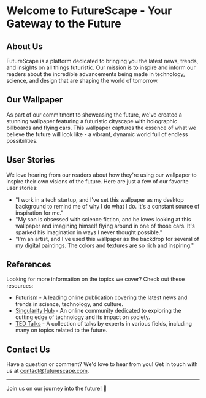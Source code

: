 <!--font:Inter-->

# Welcome to FutureScape - Your Gateway to the Future

## About Us
FutureScape is a platform dedicated to bringing you the latest news, trends, and insights on all things futuristic. Our mission is to inspire and inform our readers about the incredible advancements being made in technology, science, and design that are shaping the world of tomorrow.

## Our Wallpaper
As part of our commitment to showcasing the future, we've created a stunning wallpaper featuring a futuristic cityscape with holographic billboards and flying cars. This wallpaper captures the essence of what we believe the future will look like - a vibrant, dynamic world full of endless possibilities.

## User Stories
We love hearing from our readers about how they're using our wallpaper to inspire their own visions of the future. Here are just a few of our favorite user stories:

- "I work in a tech startup, and I've set this wallpaper as my desktop background to remind me of why I do what I do. It's a constant source of inspiration for me."
- "My son is obsessed with science fiction, and he loves looking at this wallpaper and imagining himself flying around in one of those cars. It's sparked his imagination in ways I never thought possible."
- "I'm an artist, and I've used this wallpaper as the backdrop for several of my digital paintings. The colors and textures are so rich and inspiring."

## References
Looking for more information on the topics we cover? Check out these resources:

- [Futurism](#) - A leading online publication covering the latest news and trends in science, technology, and culture.
- [Singularity Hub](#) - An online community dedicated to exploring the cutting edge of technology and its impact on society.
- [TED Talks](#) - A collection of talks by experts in various fields, including many on topics related to the future.

## Contact Us
Have a question or comment? We'd love to hear from you! Get in touch with us at [contact@futurescape.com](mailto:contact@futurescape.com).

---

Join us on our journey into the future! 🚀

<!--

Write me content for website with wallpaper which alt text is:

"A futuristic cityscape with holographic billboards and flying cars"

The name/title of the page should not be 1:1 copy of the alt text but rather a real content of the website which is using this wallpaper.

- Use markdown format 
- Start with heading
- Heading should be short and concise
- The content should look like a real website 
- The website should not be about the wallpaper, wallpaper is just a related background
- Heading should be contain work "wallpaper" or "background"
- Include real sections like references, contact, user stories, etc. use things relevant to the page purpose.
- Feel free to use structure like headings, bullets, numbering, blockquotes, paragraphs, horizontal lines, etc.
- You can use formatting like bold or _italic_
- You can include UTF-8 emojis
- Links should be only #hash anchors (and you can refer to the document itself)
- Do not include images


---


# Welcome to FutureScape - Your Gateway to the Future

## About Us
FutureScape is a platform dedicated to bringing you the latest news, trends, and insights on all things futuristic. Our mission is to inspire and inform our readers about the incredible advancements being made in technology, science, and design that are shaping the world of tomorrow.

## Our Wallpaper
As part of our commitment to showcasing the future, we've created a stunning wallpaper featuring a futuristic cityscape with holographic billboards and flying cars. This wallpaper captures the essence of what we believe the future will look like - a vibrant, dynamic world full of endless possibilities.

## User Stories
We love hearing from our readers about how they're using our wallpaper to inspire their own visions of the future. Here are just a few of our favorite user stories:

- "I work in a tech startup, and I've set this wallpaper as my desktop background to remind me of why I do what I do. It's a constant source of inspiration for me."
- "My son is obsessed with science fiction, and he loves looking at this wallpaper and imagining himself flying around in one of those cars. It's sparked his imagination in ways I never thought possible."
- "I'm an artist, and I've used this wallpaper as the backdrop for several of my digital paintings. The colors and textures are so rich and inspiring."

## References
Looking for more information on the topics we cover? Check out these resources:

- [Futurism](#) - A leading online publication covering the latest news and trends in science, technology, and culture.
- [Singularity Hub](#) - An online community dedicated to exploring the cutting edge of technology and its impact on society.
- [TED Talks](#) - A collection of talks by experts in various fields, including many on topics related to the future.

## Contact Us
Have a question or comment? We'd love to hear from you! Get in touch with us at [contact@futurescape.com](mailto:contact@futurescape.com).

---

Join us on our journey into the future! 🚀

-->
